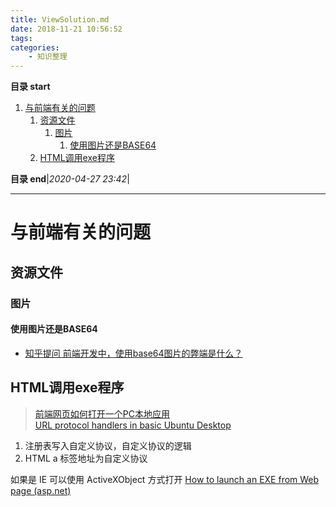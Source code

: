 ```yaml
---
title: ViewSolution.md
date: 2018-11-21 10:56:52
tags: 
categories: 
    - 知识整理
---
```


**目录 start**

1. [与前端有关的问题](#与前端有关的问题)
    1. [资源文件](#资源文件)
        1. [图片](#图片)
            1. [使用图片还是BASE64](#使用图片还是base64)
    1. [HTML调用exe程序](#html调用exe程序)

**目录 end**|_2020-04-27 23:42_|
****************************************
# 与前端有关的问题

## 资源文件
### 图片
#### 使用图片还是BASE64
- [知乎提问 前端开发中，使用base64图片的弊端是什么？](https://www.zhihu.com/question/31155574?sort=created)

## HTML调用exe程序
> [前端网页如何打开一个PC本地应用](https://juejin.im/post/5dc396bbe51d453809085cb4)  
> [URL protocol handlers in basic Ubuntu Desktop](https://askubuntu.com/questions/514125/url-protocol-handlers-in-basic-ubuntu-desktop)

1. 注册表写入自定义协议，自定义协议的逻辑
1. HTML a 标签地址为自定义协议

如果是 IE 可以使用 ActiveXObject 方式打开 [How to launch an EXE from Web page (asp.net)](https://stackoverflow.com/questions/916925/how-to-launch-an-exe-from-web-page-asp-net)
